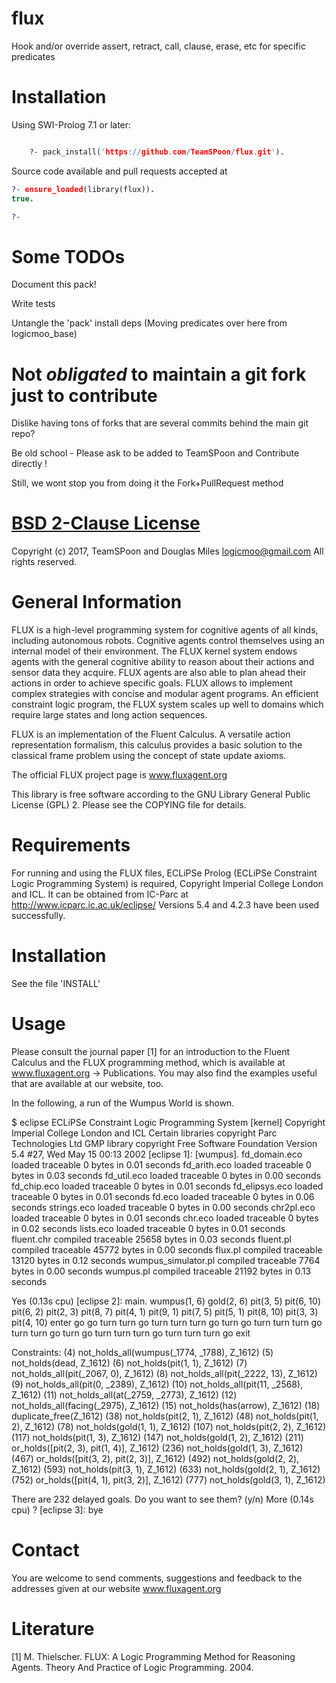 # flux
Hook and/or override assert, retract, call, clause, erase, etc for specific predicates


# Installation

Using SWI-Prolog 7.1 or later:

```prolog

    ?- pack_install('https://github.com/TeamSPoon/flux.git').

```

Source code available and pull requests accepted at


```prolog
?- ensure_loaded(library(flux)).
true.

?- 

```


# Some TODOs

Document this pack!

Write tests

Untangle the 'pack' install deps 
(Moving predicates over here from logicmoo_base)


# Not _obligated_ to maintain a git fork just to contribute

Dislike having tons of forks that are several commits behind the main git repo?

Be old school - Please ask to be added to TeamSPoon and Contribute directly !

Still, we wont stop you from doing it the Fork+PullRequest method

# [BSD 2-Clause License](LICENSE.md)

Copyright (c) 2017, 
TeamSPoon and Douglas Miles <logicmoo@gmail.com> 
All rights reserved.

General Information
===================

FLUX is a high-level programming system for cognitive agents of all
kinds, including autonomous robots. Cognitive agents control themselves
using an internal model of their environment. The FLUX kernel system
endows agents with the general cognitive ability to reason about their
actions and sensor data they acquire. FLUX agents are also able to plan
ahead their actions in order to achieve specific goals. FLUX allows to
implement complex strategies with concise and modular agent programs. An
efficient constraint logic program, the FLUX system scales up well to
domains which require large states and long action sequences.

FLUX is an implementation of the Fluent Calculus. A versatile action
representation formalism, this calculus provides a basic solution to
the classical frame problem using the concept of state update axioms.

The official FLUX project page is www.fluxagent.org

This library is free software according to the GNU Library General Public
License (GPL) 2. Please see the COPYING file for details.


Requirements
============

For running and using the FLUX files, ECLiPSe Prolog (ECLiPSe
Constraint Logic Programming System) is required, Copyright
Imperial College London and ICL. It can be obtained from IC-Parc at
http://www.icparc.ic.ac.uk/eclipse/
Versions 5.4 and 4.2.3 have been used successfully.


Installation
============

See the file 'INSTALL'


Usage
=====

Please consult the journal paper [1] for an introduction to the
Fluent Calculus and the FLUX programming method, which is available
at www.fluxagent.org -> Publications.  You may also find the examples
useful that are available at our website, too.

In the following, a run of the Wumpus World is shown.

$ eclipse
ECLiPSe Constraint Logic Programming System [kernel]
Copyright Imperial College London and ICL
Certain libraries copyright Parc Technologies Ltd
GMP library copyright Free Software Foundation
Version 5.4 #27, Wed May 15 00:13 2002
[eclipse 1]: [wumpus].
fd_domain.eco loaded traceable 0 bytes in 0.01 seconds
fd_arith.eco loaded traceable 0 bytes in 0.03 seconds
fd_util.eco loaded traceable 0 bytes in 0.00 seconds
fd_chip.eco loaded traceable 0 bytes in 0.01 seconds
fd_elipsys.eco loaded traceable 0 bytes in 0.01 seconds
fd.eco     loaded traceable 0 bytes in 0.06 seconds
strings.eco loaded traceable 0 bytes in 0.00 seconds
chr2pl.eco loaded traceable 0 bytes in 0.01 seconds
chr.eco    loaded traceable 0 bytes in 0.02 seconds
lists.eco  loaded traceable 0 bytes in 0.01 seconds
fluent.chr compiled traceable 25658 bytes in 0.03 seconds
fluent.pl  compiled traceable 45772 bytes in 0.00 seconds
flux.pl    compiled traceable 13120 bytes in 0.12 seconds
wumpus_simulator.pl compiled traceable 7764 bytes in 0.00 seconds
wumpus.pl  compiled traceable 21192 bytes in 0.13 seconds

Yes (0.13s cpu)
[eclipse 2]: main.
wumpus(1, 6)
gold(2, 6)
pit(3, 5)
pit(6, 10)
pit(6, 2)
pit(2, 3)
pit(8, 7)
pit(4, 1)
pit(9, 1)
pit(7, 5)
pit(5, 1)
pit(8, 10)
pit(3, 3)
pit(4, 10)
enter
go
go
turn
turn
go
turn
turn
turn
go
turn
go
turn
turn
turn
go
turn
turn
go
turn
go
turn
turn
turn
go
turn
turn
turn
go
exit

Constraints:
(4) not_holds_all(wumpus(_1774, _1788), Z_1612)
(5) not_holds(dead, Z_1612)
(6) not_holds(pit(1, 1), Z_1612)
(7) not_holds_all(pit(_2067, 0), Z_1612)
(8) not_holds_all(pit(_2222, 13), Z_1612)
(9) not_holds_all(pit(0, _2389), Z_1612)
(10) not_holds_all(pit(11, _2568), Z_1612)
(11) not_holds_all(at(_2759, _2773), Z_1612)
(12) not_holds_all(facing(_2975), Z_1612)
(15) not_holds(has(arrow), Z_1612)
(18) duplicate_free(Z_1612)
(38) not_holds(pit(2, 1), Z_1612)
(48) not_holds(pit(1, 2), Z_1612)
(78) not_holds(gold(1, 1), Z_1612)
(107) not_holds(pit(2, 2), Z_1612)
(117) not_holds(pit(1, 3), Z_1612)
(147) not_holds(gold(1, 2), Z_1612)
(211) or_holds([pit(2, 3), pit(1, 4)], Z_1612)
(236) not_holds(gold(1, 3), Z_1612)
(467) or_holds([pit(3, 2), pit(2, 3)], Z_1612)
(492) not_holds(gold(2, 2), Z_1612)
(593) not_holds(pit(3, 1), Z_1612)
(633) not_holds(gold(2, 1), Z_1612)
(752) or_holds([pit(4, 1), pit(3, 2)], Z_1612)
(777) not_holds(gold(3, 1), Z_1612)

There are 232 delayed goals. Do you want to see them? (y/n)
More (0.14s cpu) ?
[eclipse 3]:
bye


Contact
=======

You are welcome to send comments, suggestions and feedback to the
addresses given at our website www.fluxagent.org


Literature
==========

[1]  M. Thielscher.  FLUX: A Logic Programming Method for Reasoning
Agents.  Theory And Practice of Logic Programming.  2004.

